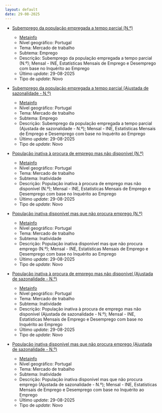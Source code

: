 ```yaml
---
layout: default
date: 29-08-2025
---
```

* [Subemprego da população empregada a tempo parcial (N.º)](https://www.ine.pt/xportal/xmain?xpid=INE&xpgid=ine_indicadores&indOcorrCod=0014541&contexto=bd&selTab=tab2)
  * [Metainfo](https://www.ine.pt/bddXplorer/htdocs/minfo.jsp?var_cd=0014541&lingua=PT)
  * Nível geográfico: Portugal
  * Tema: Mercado de trabalho
  * Subtema: Emprego
  * Descrição: Subemprego da população empregada a tempo parcial (N.º); Mensal - INE, Estatísticas Mensais de Emprego e Desemprego com base no Inquérito ao Emprego
  * Último _update_: 29-08-2025
  * Tipo de _update_: Novo

* [Subemprego da população empregada a tempo parcial (Ajustada de sazonalidade - N.º)](https://www.ine.pt/xportal/xmain?xpid=INE&xpgid=ine_indicadores&indOcorrCod=0014544&contexto=bd&selTab=tab2)
  * [Metainfo](https://www.ine.pt/bddXplorer/htdocs/minfo.jsp?var_cd=0014544&lingua=PT)
  * Nível geográfico: Portugal
  * Tema: Mercado de trabalho
  * Subtema: Emprego
  * Descrição: Subemprego da população empregada a tempo parcial (Ajustada de sazonalidade - N.º); Mensal - INE, Estatísticas Mensais de Emprego e Desemprego com base no Inquérito ao Emprego
  * Último _update_: 29-08-2025
  * Tipo de _update_: Novo

* [População inativa à procura de emprego mas não disponível (N.º)](https://www.ine.pt/xportal/xmain?xpid=INE&xpgid=ine_indicadores&indOcorrCod=0014542&contexto=bd&selTab=tab2)
  * [Metainfo](https://www.ine.pt/bddXplorer/htdocs/minfo.jsp?var_cd=0014542&lingua=PT)
  * Nível geográfico: Portugal
  * Tema: Mercado de trabalho
  * Subtema: Inatividade
  * Descrição: População inativa à procura de emprego mas não disponível (N.º); Mensal - INE, Estatísticas Mensais de Emprego e Desemprego com base no Inquérito ao Emprego
  * Último _update_: 29-08-2025
  * Tipo de _update_: Novo

* [População inativa disponível mas que não procura emprego (N.º)](https://www.ine.pt/xportal/xmain?xpid=INE&xpgid=ine_indicadores&indOcorrCod=0014543&contexto=bd&selTab=tab2)
  * [Metainfo](https://www.ine.pt/bddXplorer/htdocs/minfo.jsp?var_cd=0014543&lingua=PT)
  * Nível geográfico: Portugal
  * Tema: Mercado de trabalho
  * Subtema: Inatividade
  * Descrição: População inativa disponível mas que não procura emprego (N.º); Mensal - INE, Estatísticas Mensais de Emprego e Desemprego com base no Inquérito ao Emprego
  * Último _update_: 29-08-2025
  * Tipo de _update_: Novo

* [População inativa à procura de emprego mas não disponível (Ajustada de sazonalidade - N.º)](https://www.ine.pt/xportal/xmain?xpid=INE&xpgid=ine_indicadores&indOcorrCod=0014545&contexto=bd&selTab=tab2)
  * [Metainfo](https://www.ine.pt/bddXplorer/htdocs/minfo.jsp?var_cd=0014545&lingua=PT)
  * Nível geográfico: Portugal
  * Tema: Mercado de trabalho
  * Subtema: Inatividade
  * Descrição: População inativa à procura de emprego mas não disponível (Ajustada de sazonalidade - N.º); Mensal - INE, Estatísticas Mensais de Emprego e Desemprego com base no Inquérito ao Emprego
  * Último _update_: 29-08-2025
  * Tipo de _update_: Novo

* [População inativa disponível mas que não procura emprego (Ajustada de sazonalidade - N.º)](https://www.ine.pt/xportal/xmain?xpid=INE&xpgid=ine_indicadores&indOcorrCod=0014546&contexto=bd&selTab=tab2)
  * [Metainfo](https://www.ine.pt/bddXplorer/htdocs/minfo.jsp?var_cd=0014546&lingua=PT)
  * Nível geográfico: Portugal
  * Tema: Mercado de trabalho
  * Subtema: Inatividade
  * Descrição: População inativa disponível mas que não procura emprego (Ajustada de sazonalidade - N.º); Mensal - INE, Estatísticas Mensais de Emprego e Desemprego com base no Inquérito ao Emprego
  * Último _update_: 29-08-2025
  * Tipo de _update_: Novo

